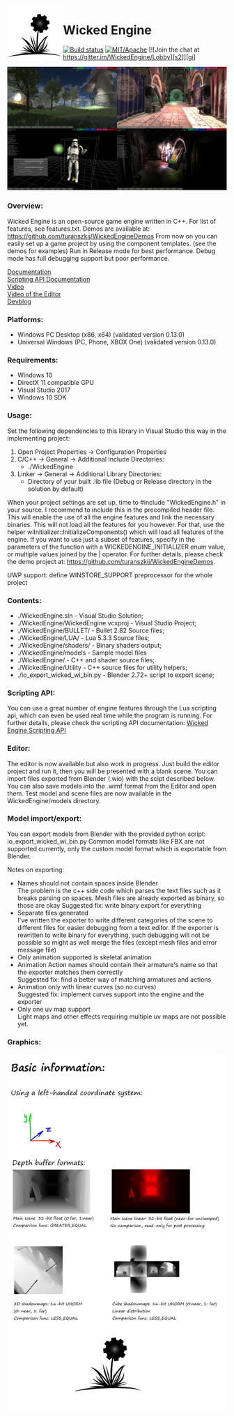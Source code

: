 <img align="left" src="logo/logo_small.png" width="128px"/>

# Wicked Engine

[![Build status][s1]][av] [![MIT/Apache][s3]][li] [![Join the chat at https://gitter.im/WickedEngine/Lobby][s2]][gi]

[s1]: https://ci.appveyor.com/api/projects/status/3dbcee5gd6i7qh7v?svg=true
[s2]: https://badges.gitter.im/WickedEngine/Lobby.svg
[s3]: https://img.shields.io/badge/license-MIT%2FApache-blue.svg

[av]: https://ci.appveyor.com/project/turanszkij/wickedengine
[gi]: https://gitter.im/WickedEngine/Lobby?utm_source=badge&utm_medium=badge&utm_campaign=pr-badge&utm_content=badge
[li]: COPYING

![Promo](logo/promo.png)

### Overview:

Wicked Engine is an open-source game engine written in C++. For list of features, see features.txt.
Demos are available at: https://github.com/turanszkij/WickedEngineDemos
From now on you can easily set up a game project by using the component templates. (see the demos for examples)
Run in Release mode for best performance. Debug mode has full debugging support but poor performance.

[Documentation](Documentation/WickedEngine-Documentation.md)<br/>
[Scripting API Documentation](Documentation/ScriptingAPI-Documentation.md)<br/>
[Video](https://www.youtube.com/watch?v=nNlfkrURqZQ)<br/>
[Video of the Editor](https://www.youtube.com/watch?v=iMluDH8oaFg)<br/>
[Devblog](https://turanszkij.wordpress.com/)<br/>

### Platforms:
- Windows PC Desktop (x86, x64) (validated version 0.13.0)
- Universal Windows (PC, Phone, XBOX One) (validated version 0.13.0)

### Requirements:

- Windows 10
- DirectX 11 compatible GPU
- Visual Studio 2017
- Windows 10 SDK


### Usage: 

Set the following dependencies to this library in Visual Studio this way in the implementing project:

1. Open Project Properties -> Configuration Properties
2. C/C++ -> General -> Additional Include Directories: 
	- ./WickedEngine
3. Linker -> General -> Additional Library Directories:
	- Directory of your built .lib file (Debug or Release directory in the solution by default)

When your project settings are set up, time to #include "WickedEngine.h" in your source. I recommend to include this
in the precompiled header file. This will enable the use of all the engine features and link the necessary binaries.
This will not load all the features for you however. For that, use the helper wiInitializer::InitializeComponents() which 
will load all features of the engine. If you want to use just a subset of features, specify in the parameters of the function
with a WICKEDENGINE_INITIALIZER enum value, or multiple values joined by the | operator.
For further details, please check the demo project at: https://github.com/turanszkij/WickedEngineDemos.

UWP support: define WINSTORE_SUPPORT preprocessor for the whole project


### Contents:

- ./WickedEngine.sln 					- Visual Studio Solution; 
- ./WickedEngine/WickedEngine.vcxproj		- Visual Studio Project; 
- ./WickedEngine/BULLET/					- Bullet 2.82 Source files; 
- ./WickedEngine/LUA/					- Lua 5.3.3 Source files; 
- ./WickedEngine/shaders/					- Binary shaders output; 
- ./WickedEngine/models					- Sample model files
- ./WickedEngine/ 						- C++ and shader source files; 
- ./WickedEngine/Utility 					- C++ source files for utility helpers;
- ./io_export_wicked_wi_bin.py 			- Blender 2.72+ script to export scene; 

### Scripting API:

You can use a great number of engine features through the Lua scripting api, which can even be used real time while the program is running.
For further details, please check the scripting API documentation: [Wicked Engine Scripting API](Documentation/ScriptingAPI-Documentation.md)


### Editor:

The editor is now available but also work in progress. Just build the editor project and run it, then you will be presented with a blank scene.
You can import files exported from Blender (.wio) with the scipt described below. You can also save models into the .wimf format from the Editor
and open them. 
Test model and scene files are now available in the WickedEngine/models directory.


### Model import/export:

You can export models from Blender with the provided python script: io_export_wicked_wi_bin.py
Common model formats like FBX are not supported currently, only the custom model format which is exportable from Blender.<br/>

Notes on exporting:
- Names should not contain spaces inside Blender<br/>
	The problem is the c++ side code which parses the text files such as it breaks parsing on spaces. 
	Mesh files are already exported as binary, so those are okay
	Suggested fix: write binary export for everything
- Separate files generated<br/>
	I've written the exporter to write different categories of the scene to different files for easier debugging
	from a text editor. If the exporter is rewritten to write binary for everything, such debugging will
	not be possible so might as well merge the files (except mesh files and error message file)
- Only animation supported is skeletal animation<br/>
- Animation Action names should contain their armature's name so that the exporter matches them correctly<br/>
	Suggested fix: find a better way of matching armatures and actions
- Animation only with linear curves (so no curves)<br/>
	Suggested fix: implement curves support into the engine and the exporter
- Only one uv map support<br/>
	Light maps and other effects requiring multiple uv maps are not possible yet.
	

### Graphics:

![InformationSheet](Documentation/information_sheet.png)

